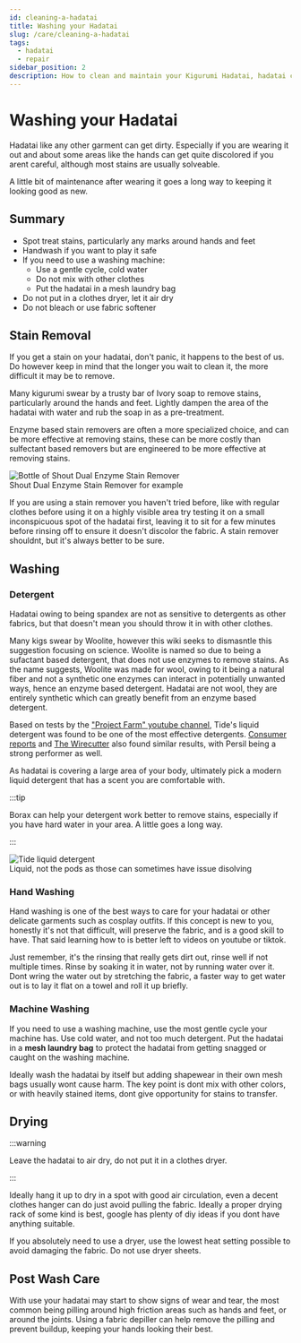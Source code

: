 ```yaml
---
id: cleaning-a-hadatai
title: Washing your Hadatai
slug: /care/cleaning-a-hadatai
tags:
  - hadatai
  - repair
sidebar_position: 2
description: How to clean and maintain your Kigurumi Hadatai, hadatai care and cleaning guide
---
```


# Washing your Hadatai

Hadatai like any other garment can get dirty. Especially if you are wearing it out and about some areas like the hands can get quite discolored if you arent careful, although most stains are usually solveable. 

A little bit of maintenance after wearing it goes a long way to keeping it looking good as new.

## Summary

* Spot treat stains, particularly any marks around hands and feet
* Handwash if you want to play it safe
* If you need to use a washing machine:
    * Use a gentle cycle, cold water
    * Do not mix with other clothes 
    * Put the hadatai in a mesh laundry bag
* Do not put in a clothes dryer, let it air dry
* Do not bleach or use fabric softener

## Stain Removal

If you get a stain on your hadatai, don't panic, it happens to the best of us. Do however keep in mind that the longer you wait to clean it, the more difficult it may be to remove.

Many kigurumi swear by a trusty bar of Ivory soap to remove stains, particularly around the hands and feet. Lightly dampen the area of the hadatai with water and rub the soap in as a pre-treatment.

Enzyme based stain removers are often a more specialized choice, and can be more effective at removing stains, these can be more costly than sulfectant based removers but are engineered to be more effective at removing stains.

<div className="info-box-container">
  <img 
    src="/img/misc-recommendations/shout-stain-remover.png" 
    alt="Bottle of Shout Dual Enzyme Stain Remover"
    className="info-box-image"
    loading="lazy"
  />
  <div className="info-box-caption">
    Shout Dual Enzyme Stain Remover for example
  </div>
</div>


If you are using a stain remover you haven't tried before, like with regular clothes before using it on a highly visible area try testing it on a small inconspicuous spot of the hadatai first, leaving it to sit for a few minutes before rinsing off to ensure it doesn't discolor the fabric. A stain remover shouldnt, but it's always better to be sure.

## Washing

### Detergent

Hadatai owing to being spandex are not as sensitive to detergents as other fabrics, but that doesn't mean you should throw it in with other clothes.

Many kigs swear by Woolite, however this wiki seeks to dismasntle this suggestion focusing on science. Woolite is named so due to being a sufactant based detergent, that does not use enzymes to remove stains. As the name suggests, Woolite was made for wool, owing to it being a natural fiber and not a synthetic one enzymes can interact in potentially unwanted ways, hence an enzyme based detergent. Hadatai are not wool, they are entirely synthetic which can greatly benefit from an enzyme based detergent.

 Based on tests by the ["Project Farm" youtube channel](https://www.youtube.com/watch?v=ToGAbvohDm4), Tide's liquid detergent was found to be one of the most effective detergents. [Consumer reports](https://www.consumerreports.org/appliances/laundry-detergents/best-and-worst-laundry-detergents-from-consumer-reports-tests-a9342715268/) and [The Wirecutter](https://www.nytimes.com/wirecutter/reviews/the-best-laundry-detergent/) also found similar results, with Persil being a strong performer as well. 
 
 As hadatai is covering a large area of your body, ultimately pick a modern liquid detergent that has a scent you are comfortable with.

:::tip

Borax can help your detergent work better to remove stains, especially if you have hard water in your area. A little goes a long way.

:::

<div className="info-box-container">
  <img 
    src="/img/misc-recommendations/tide-oxi.png" 
    alt="Tide liquid detergent"
    className="info-box-image"
    loading="lazy"
  />
  <div className="info-box-caption">
    Liquid, not the pods as those can sometimes have issue disolving
  </div>
</div>



### Hand Washing

Hand washing is one of the best ways to care for your hadatai or other delicate garments such as cosplay outfits. If this concept is new to you, honestly it's not that difficult, will preserve the fabric, and is a good skill to have. That said learning how to is better left to videos on youtube or tiktok.

Just remember, it's the rinsing that really gets dirt out, rinse well if not multiple times. Rinse by soaking it in water, not by running water over it. Dont wring the water out by stretching the fabric, a faster way to get water out is to lay it flat on a towel and roll it up briefly.

### Machine Washing

If you need to use a washing machine, use the most gentle cycle your machine has.
Use cold water, and not too much detergent.
Put the hadatai in a **mesh laundry bag** to protect the hadatai from getting snagged or caught on the washing machine.

Ideally wash the hadatai by itself but adding shapewear in their own mesh bags usually wont cause harm. The key point is dont mix with other colors, or with heavily stained items, dont give opportunity for stains to transfer.

## Drying

:::warning

Leave the hadatai to air dry, do not put it in a clothes dryer.

:::

Ideally hang it up to dry in a spot with good air circulation, even a decent clothes hanger can do just avoid pulling the fabric. Ideally a proper drying rack of some kind is best, google has plenty of diy ideas if you dont have anything suitable.

If you absolutely need to use a dryer, use the lowest heat setting possible to avoid damaging the fabric. Do not use dryer sheets.

## Post Wash Care

With use your hadatai may start to show signs of wear and tear, the most common being pilling around high friction areas such as hands and feet, or around the joints. Using a fabric depiller can help remove the pilling and prevent buildup, keeping your hands looking their best.
